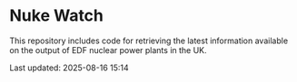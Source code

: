 # Nuke Watch

This repository includes code for retrieving the latest information available on the output of EDF nuclear power plants in the UK.

Last updated: 2025-08-16 15:14